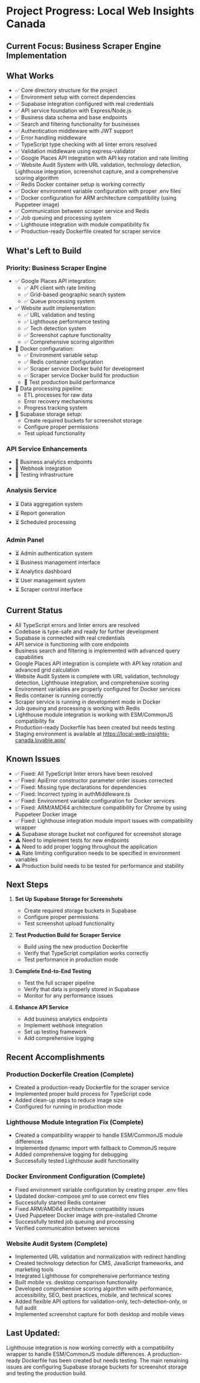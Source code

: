 # Project Progress: Local Web Insights Canada

## Current Focus: Business Scraper Engine Implementation

## What Works
- ✅ Core directory structure for the project
- ✅ Environment setup with correct dependencies
- ✅ Supabase integration configured with real credentials
- ✅ API service foundation with Express/Node.js
- ✅ Business data schema and base endpoints
- ✅ Search and filtering functionality for businesses
- ✅ Authentication middleware with JWT support
- ✅ Error handling middleware
- ✅ TypeScript type checking with all linter errors resolved
- ✅ Validation middleware using express-validator
- ✅ Google Places API integration with API key rotation and rate limiting
- ✅ Website Audit System with URL validation, technology detection, Lighthouse integration, screenshot capture, and a comprehensive scoring algorithm
- ✅ Redis Docker container setup is working correctly
- ✅ Docker environment variable configuration with proper .env files
- ✅ Docker configuration for ARM architecture compatibility (using Puppeteer image)
- ✅ Communication between scraper service and Redis
- ✅ Job queuing and processing system
- ✅ Lighthouse integration with module compatibility fix
- ✅ Production-ready Dockerfile created for scraper service

## What's Left to Build

### Priority: Business Scraper Engine
- ✅ Google Places API integration:
  - ✅ API client with rate limiting
  - ✅ Grid-based geographic search system
  - ✅ Queue processing system
- ✅ Website audit implementation:
  - ✅ URL validation and testing
  - ✅ Lighthouse performance testing
  - ✅ Tech detection system
  - ✅ Screenshot capture functionality
  - ✅ Comprehensive scoring algorithm
- 🔄 Docker configuration:
  - ✅ Environment variable setup
  - ✅ Redis container configuration
  - ✅ Scraper service Docker build for development
  - ✅ Scraper service Docker build for production
  - 🔄 Test production build performance
- 🔄 Data processing pipeline:
  - ETL processes for raw data
  - Error recovery mechanisms
  - Progress tracking system
- 🔄 Supabase storage setup:
  - Create required buckets for screenshot storage
  - Configure proper permissions
  - Test upload functionality

### API Service Enhancements
- 🔄 Business analytics endpoints
- 🔄 Webhook integration
- 🔄 Testing infrastructure

### Analysis Service
- ⏳ Data aggregation system
- ⏳ Report generation
- ⏳ Scheduled processing

### Admin Panel
- ⏳ Admin authentication system
- ⏳ Business management interface
- ⏳ Analytics dashboard
- ⏳ User management system
- ⏳ Scraper control interface

## Current Status
- All TypeScript errors and linter errors are resolved
- Codebase is type-safe and ready for further development
- Supabase is connected with real credentials
- API service is functioning with core endpoints
- Business search and filtering is implemented with advanced query capabilities
- Google Places API integration is complete with API key rotation and advanced grid calculation
- Website Audit System is complete with URL validation, technology detection, Lighthouse integration, and comprehensive scoring
- Environment variables are properly configured for Docker services
- Redis container is running correctly
- Scraper service is running in development mode in Docker
- Job queuing and processing is working with Redis
- Lighthouse module integration is working with ESM/CommonJS compatibility fix
- Production-ready Dockerfile has been created but needs testing
- Staging environment is available at https://local-web-insights-canada.lovable.app/

## Known Issues
- ✅ Fixed: All TypeScript linter errors have been resolved
- ✅ Fixed: ApiError constructor parameter order issues corrected
- ✅ Fixed: Missing type declarations for dependencies
- ✅ Fixed: Incorrect typing in authMiddleware.ts
- ✅ Fixed: Environment variable configuration for Docker services
- ✅ Fixed: ARM/AMD64 architecture compatibility for Chrome by using Puppeteer Docker image
- ✅ Fixed: Lighthouse integration module import issues with compatibility wrapper
- ⚠️ Supabase storage bucket not configured for screenshot storage
- ⚠️ Need to implement tests for new endpoints
- ⚠️ Need to add proper logging throughout the application
- ⚠️ Rate limiting configuration needs to be specified in environment variables
- ⚠️ Production build needs to be tested for performance and stability

## Next Steps

1. **Set Up Supabase Storage for Screenshots**
   - Create required storage buckets in Supabase
   - Configure proper permissions
   - Test screenshot upload functionality

2. **Test Production Build for Scraper Service**
   - Build using the new production Dockerfile
   - Verify that TypeScript compilation works correctly
   - Test performance in production mode

3. **Complete End-to-End Testing**
   - Test the full scraper pipeline
   - Verify that data is properly stored in Supabase
   - Monitor for any performance issues

4. **Enhance API Service**
   - Add business analytics endpoints
   - Implement webhook integration
   - Set up testing framework
   - Add comprehensive logging

## Recent Accomplishments

### Production Dockerfile Creation (Complete)
- Created a production-ready Dockerfile for the scraper service
- Implemented proper build process for TypeScript code
- Added clean-up steps to reduce image size
- Configured for running in production mode

### Lighthouse Module Integration Fix (Complete)
- Created a compatibility wrapper to handle ESM/CommonJS module differences
- Implemented dynamic import with fallback to CommonJS require
- Added comprehensive logging for debugging
- Successfully tested Lighthouse audit functionality

### Docker Environment Configuration (Complete)
- Fixed environment variable configuration by creating proper .env files
- Updated docker-compose.yml to use correct env files
- Successfully started Redis container
- Fixed ARM/AMD64 architecture compatibility issues
- Used Puppeteer Docker image with pre-installed Chrome
- Successfully tested job queuing and processing
- Verified communication between services

### Website Audit System (Complete)
- Implemented URL validation and normalization with redirect handling
- Created technology detection for CMS, JavaScript frameworks, and marketing tools
- Integrated Lighthouse for comprehensive performance testing
- Built mobile vs. desktop comparison functionality
- Developed comprehensive scoring algorithm with performance, accessibility, SEO, best practices, mobile, and technical scores
- Added flexible API options for validation-only, tech-detection-only, or full audit
- Implemented screenshot capture for both desktop and mobile views

## Last Updated: 
Lighthouse integration is now working correctly with a compatibility wrapper to handle ESM/CommonJS module differences. A production-ready Dockerfile has been created but needs testing. The main remaining issues are configuring Supabase storage buckets for screenshot storage and testing the production build. 